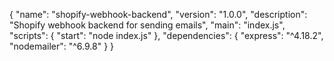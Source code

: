 {
  "name": "shopify-webhook-backend",
  "version": "1.0.0",
  "description": "Shopify webhook backend for sending emails",
  "main": "index.js",
  "scripts": {
    "start": "node index.js"
  },
  "dependencies": {
    "express": "^4.18.2",
    "nodemailer": "^6.9.8"
  }
}
